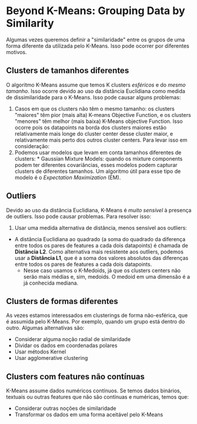# Beyond K-Means: Grouping Data by Similarity

Algumas vezes queremos definir a "similaridade" entre os grupos de uma forma diferente
da utilizada pelo K-Means. Isso pode ocorrer por diferentes motivos.

## Clusters de tamanhos diferentes

O algoritmo K-Means assume que temos K clusters *esféricos* e do *mesmo tamanho*. Isso
ocorre devido ao uso da distância Euclidiana como medida de dissimilaridade para o K-Means.
Isso pode causar alguns problemas:

1. Casos em que os clusters não têm o mesmo tamanho: os clusters "maiores" têm pior (mais alta)
K-means Objective Function, e os clusters "menores" têm melhor (mais baixa) K-Means objective
Function. Isso ocorre pois os datapoints na borda dos clusters maiores estão relativamente
mais longe do cluster center desse cluster maior, e relativamente mais perto dos outros
cluster centers. Para levar isso em consideração:
  1. Podemos usar modelos que levam em conta tamanhos diferentes de clusters:
    * Gaussian Mixture Models: quando os mixture components podem ter diferentes
    covariâncias, esses modelos podem capturar clusters de diferentes tamanhos. Um
    algoritmo útil para esse tipo de modelo é o *Expectation Maximization* (EM).

## Outliers

Devido ao uso da distância Euclidiana, K-Means é *muito sensível* à presença de outliers.
Isso pode causar problemas. Para resolver isso:

1. Usar uma medida alternativa de distância, menos sensível aos outliers:
  * A distância Euclidiana ao quadrado (a soma do quadrado da diferença entre todos os pares
  de features a cada dois datapoints) é chamada de **Distância L2**. Como alternativa mais
  resistente aos outliers, podemos usar a **Distância L1**, que é a soma dos valores absolutos
  das diferenças entre todos os pares de features a cada dois datapoints.
    * Nesse caso usamos o K-Medoids, já que os clusters centers não serão mais médias e, sim, medoids.
    O medoid em uma dimensão é a já conhecida mediana.

## Clusters de formas diferentes

As vezes estamos interessados em clusterings de forma não-esférica, que é assumida pelo K-Means. Por
exemplo, quando um grupo está dentro do outro. Algumas alternativas são:

* Considerar alguma noção radial de similaridade
* Dividar os dados em coordenadas polares
* Usar métodos Kernel
* Usar agglomerative clustering

## Clusters com features não contínuas

K-Means assume dados numéricos contínuos. Se temos dados binários, textuais ou outras features
que não são contínuas e numéricas, temos que:

* Considerar outras noções de similaridade
* Transformar os dados em uma forma aceitável pelo K-Means

